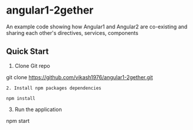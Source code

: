 # angular1-2gether
An example code showing how Angular1 and Angular2 are co-existing and sharing each other's directives, services, components

## Quick Start
1. Clone Git repo

git clone https://github.com/vikash1976/angular1-2gether.git
``` 
2. Install npm packages dependencies

npm install
```
3. Run the application

npm start
```
